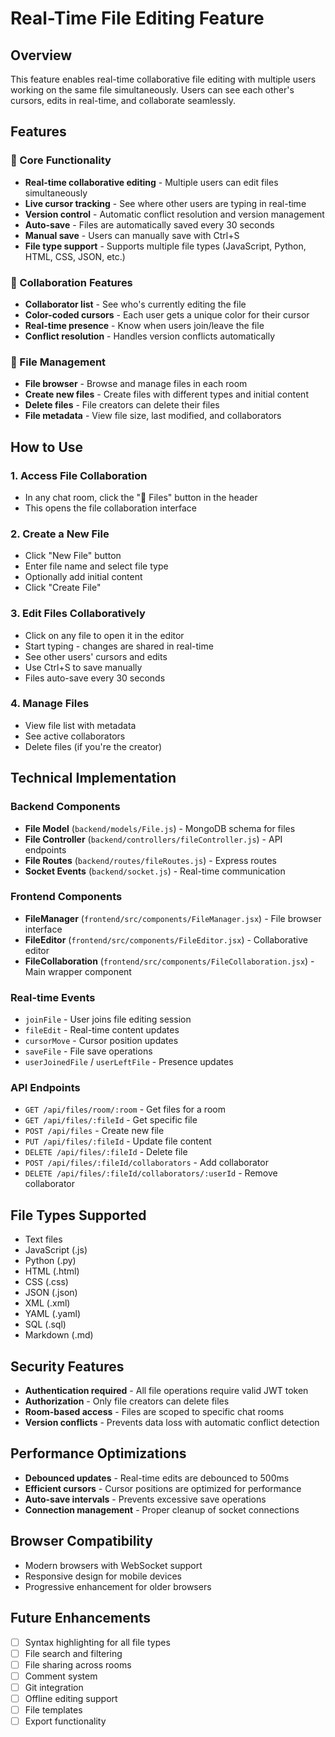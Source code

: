# Real-Time File Editing Feature

## Overview
This feature enables real-time collaborative file editing with multiple users working on the same file simultaneously. Users can see each other's cursors, edits in real-time, and collaborate seamlessly.

## Features

### 🚀 Core Functionality
- **Real-time collaborative editing** - Multiple users can edit files simultaneously
- **Live cursor tracking** - See where other users are typing in real-time
- **Version control** - Automatic conflict resolution and version management
- **Auto-save** - Files are automatically saved every 30 seconds
- **Manual save** - Users can manually save with Ctrl+S
- **File type support** - Supports multiple file types (JavaScript, Python, HTML, CSS, JSON, etc.)

### 👥 Collaboration Features
- **Collaborator list** - See who's currently editing the file
- **Color-coded cursors** - Each user gets a unique color for their cursor
- **Real-time presence** - Know when users join/leave the file
- **Conflict resolution** - Handles version conflicts automatically

### 📁 File Management
- **File browser** - Browse and manage files in each room
- **Create new files** - Create files with different types and initial content
- **Delete files** - File creators can delete their files
- **File metadata** - View file size, last modified, and collaborators

## How to Use

### 1. Access File Collaboration
- In any chat room, click the "📁 Files" button in the header
- This opens the file collaboration interface

### 2. Create a New File
- Click "New File" button
- Enter file name and select file type
- Optionally add initial content
- Click "Create File"

### 3. Edit Files Collaboratively
- Click on any file to open it in the editor
- Start typing - changes are shared in real-time
- See other users' cursors and edits
- Use Ctrl+S to save manually
- Files auto-save every 30 seconds

### 4. Manage Files
- View file list with metadata
- See active collaborators
- Delete files (if you're the creator)

## Technical Implementation

### Backend Components
- **File Model** (`backend/models/File.js`) - MongoDB schema for files
- **File Controller** (`backend/controllers/fileController.js`) - API endpoints
- **File Routes** (`backend/routes/fileRoutes.js`) - Express routes
- **Socket Events** (`backend/socket.js`) - Real-time communication

### Frontend Components
- **FileManager** (`frontend/src/components/FileManager.jsx`) - File browser interface
- **FileEditor** (`frontend/src/components/FileEditor.jsx`) - Collaborative editor
- **FileCollaboration** (`frontend/src/components/FileCollaboration.jsx`) - Main wrapper component

### Real-time Events
- `joinFile` - User joins file editing session
- `fileEdit` - Real-time content updates
- `cursorMove` - Cursor position updates
- `saveFile` - File save operations
- `userJoinedFile` / `userLeftFile` - Presence updates

### API Endpoints
- `GET /api/files/room/:room` - Get files for a room
- `GET /api/files/:fileId` - Get specific file
- `POST /api/files` - Create new file
- `PUT /api/files/:fileId` - Update file content
- `DELETE /api/files/:fileId` - Delete file
- `POST /api/files/:fileId/collaborators` - Add collaborator
- `DELETE /api/files/:fileId/collaborators/:userId` - Remove collaborator

## File Types Supported
- Text files
- JavaScript (.js)
- Python (.py)
- HTML (.html)
- CSS (.css)
- JSON (.json)
- XML (.xml)
- YAML (.yaml)
- SQL (.sql)
- Markdown (.md)

## Security Features
- **Authentication required** - All file operations require valid JWT token
- **Authorization** - Only file creators can delete files
- **Room-based access** - Files are scoped to specific chat rooms
- **Version conflicts** - Prevents data loss with automatic conflict detection

## Performance Optimizations
- **Debounced updates** - Real-time edits are debounced to 500ms
- **Efficient cursors** - Cursor positions are optimized for performance
- **Auto-save intervals** - Prevents excessive save operations
- **Connection management** - Proper cleanup of socket connections

## Browser Compatibility
- Modern browsers with WebSocket support
- Responsive design for mobile devices
- Progressive enhancement for older browsers

## Future Enhancements
- [ ] Syntax highlighting for all file types
- [ ] File search and filtering
- [ ] File sharing across rooms
- [ ] Comment system
- [ ] Git integration
- [ ] Offline editing support
- [ ] File templates
- [ ] Export functionality 